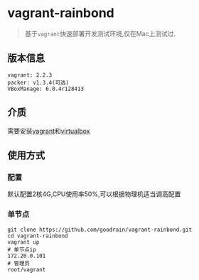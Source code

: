 # vagrant-rainbond

> 基于`vagrant`快速部署开发测试环境,仅在Mac上测试过.

## 版本信息

```
vagrant: 2.2.3
packer: v1.3.4(可选)
VBoxManage: 6.0.4r128413
```

## 介质

需要安装[vagrant](https://www.vagrantup.com/)和[virtualbox](https://www.virtualbox.org/)

## 使用方式

### 配置

默认配置2核4G,CPU使用率50%,可以根据物理机适当调高配置

### 单节点

```
git clone https://github.com/goodrain/vagrant-rainbond.git
cd vagrant-rainbond
vagrant up
# 单节点ip
172.20.0.101
# 管理员
root/vagrant
```

